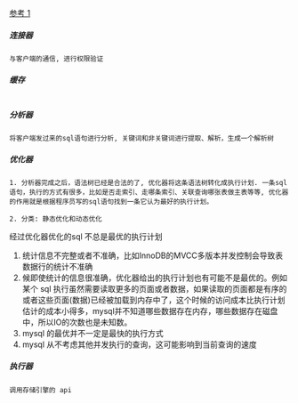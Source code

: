 [参考 1](https://blog.csdn.net/wanghailan1818/article/details/121472158)



##### 连接器

```
与客户端的通信, 进行权限验证
```

##### 缓存

```

```

##### 分析器

```
将客户端发过来的sql语句进行分析, 关键词和非关键词进行提取、解析，生成一个解析树
```

##### 优化器

```
1. 分析器完成之后，语法树已经是合法的了, 优化器将这条语法树转化成执行计划. 一条sql语句，执行的方式有很多，比如是否走索引、走哪条索引、关联查询哪张表做主表等等, 优化器的作用就是根据程序员写的sql语句找到一条它认为最好的执行计划。

2. 分类: 静态优化和动态优化
```

经过优化器优化的sql 不总是最优的执行计划

1. 统计信息不完整或者不准确，比如InnoDB的MVCC多版本并发控制会导致表数据行的统计不准确
2. 候即使统计的信息很准确，优化器给出的执行计划也有可能不是最优的。例如某个 sql  执行虽然需要读取更多的页面或者数据，如果读取的页面都是有序的或者这些页面(数据)已经被加载到内存中了，这个时候的访问成本比执行计划估计的成本小得多，mysql并不知道哪些数据存在内存，哪些数据存在磁盘中，所以IO的次数也是未知数。
3. mysql 的最优并不一定是最快的执行方式
4. mysql 从不考虑其他并发执行的查询，这可能影响到当前查询的速度

##### 执行器

```
调用存储引擎的 api



```



